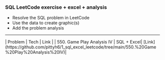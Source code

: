 ### SQL LeetCode exercise + excel + analysis
- Resolve the SQL problem in LeetCode
- Use the data to create graphic(s)
- Add the problem analysis 

<hr>
| Problem | Tech | Link   |
| 550. Game Play Analysis IV | SQL + Excel| [Link](https://github.com/pittyh6/1_sql_excel_leetcode/tree/main/550.%20Game%20Play%20Analysis%20IV)|
<!-- |  | | **GitHub**. [link]() |
|⎯⎯|⎯|⎯| -->
